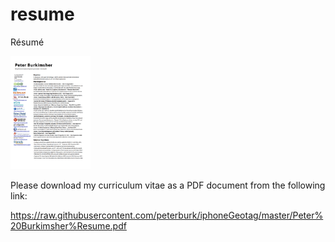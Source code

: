 # resume
Résumé

<img class="aligncenter" alt="CV" src="https://raw.githubusercontent.com/peterburk/resume/master/CV.png" width="128">

Please download my curriculum vitae as a PDF document from the following link:

https://raw.githubusercontent.com/peterburk/iphoneGeotag/master/Peter%20Burkimsher%Resume.pdf



